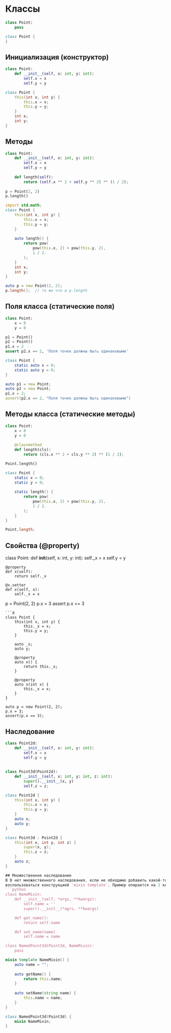 # Классы
```python
class Point:
    pass
```
```d
class Point {
}
```
## Инициализация (конструктор)
```python
class Point:
    def __init__(self, x: int, y: int):
        self.x = x
        self.y = y
```

```d
class Point {
    this(int x, int y) {
        this.x = x;
        this.y = y;
    }
    int x;
    int y;
}
```
## Методы
```python
class Point:
    def __init__(self, x: int, y: int):
        self.x = x
        self.y = y
        
    def length(self):
        return (self.x ** 2 + self.y ** 2) ** (1 / 2);
        
p = Point(2, 2)
p.length()
```
```d
import std.math;
class Point {
    this(int x, int y) {
        this.x = x;
        this.y = y;
    }
    
    auto length() {
        return pow(
            pow(this.x, 2) + pow(this.y, 2),
            1 / 2.
        );
    }
    int x;
    int y;
}

auto p = new Point(2, 2);
p.length();  // то же что и p.length
```
## Поля класса (статические поля)
```python
class Point:
    x = 0
    y = 0

p1 = Point()
p2 = Point()
p1.x = 2
assert p2.x == 2, 'Поля точек должны быть одинаковыми'
```
```d
class Point {
    static auto x = 0;
    static auto y = 0;
}

auto p1 = new Point;
auto p2 = new Point;
p1.x = 2;
assert(p2.x == 2, "Поля точек должны быть одинаковыми")
```
## Методы класса (статические методы)
```python
class Point:
    x = 0
    y = 0
    
    @classmethod
    def length(cls):
        return (cls.x ** 2 + cls.y ** 2) ** (1 / 2);

Point.length()
```
```d
class Point {
    static x = 0;
    static y = 0;
    
    static length() {
        return pow(
            pow(this.x, 2) + pow(this.y, 2),
            1 / 2.
        );
    }
}

Point.length;
```
## Свойства (@property)
class Point:
    def __init__(self, x: int, y: int):
        self._x = x
        self.y = y
    
    @property
    def x(self):
        return self._x
    
    @x.setter
    def x(self, x):
        self._x = x

p = Point(2, 2)
p.x = 3
assert p.x == 3
```
```d
class Point {
    this(int x, int y) {
        this._x = x;
        this.y = y;
    }
    
    auto _x;
    auto y;
    
    @property
    auto x() {
        return this._x;
    }
    
    @property
    auto x(int x) {
        this._x = x;
    }
}

auto p = new Point(2, 2);
p.x = 3;
assert(p.x == 3);
```

## Наследование
```python
class Point2d:
    def __init__(self, x: int, y: int):
        self.x = x
        self.y = y
        
        
class Point3d(Point2d):
    def __init__(self, x: int, y: int, z: int):
        super().__init__(x, y)
        self.z = z;
```
```d
class Point2d {
    this(int x, int y) {
        this.x = x;
        this.y = y;
    }
    auto x;
    auto y;
}

class Point3d : Point2d {
    this(int x, int y, int z) {
        super(x, y);
        this.z = z;
    }
    auto z;
}

## Множественное наследование
В D нет множественного наследования, если не обходимо добавить какой-то миксин в класс можно
воспользоваться конструкцией `mixin template`. Пример опирается на 2 класса, объявленные выше, `Point2D` и `Point3D`
```python
class NameMixin:
    def __init__(self, *args, **kwargs):
        self.name = ''
        super().__init__(*agrs, **kwargs)

    def get_name():
        return self.name

    def set_name(name)
        self.name = name

class NamedPoint3d(Point3d, NameMixin):
    pass
```
```d
mixin template NameMixin() {
    auto name = "";
    
    auto getName() {
        return this.name;
    }
    
    auto setName(string name) {
        this.name = name;
    }
}

class NamedPoint3d(Point3d) {
    mixin NameMixin;
}
```

